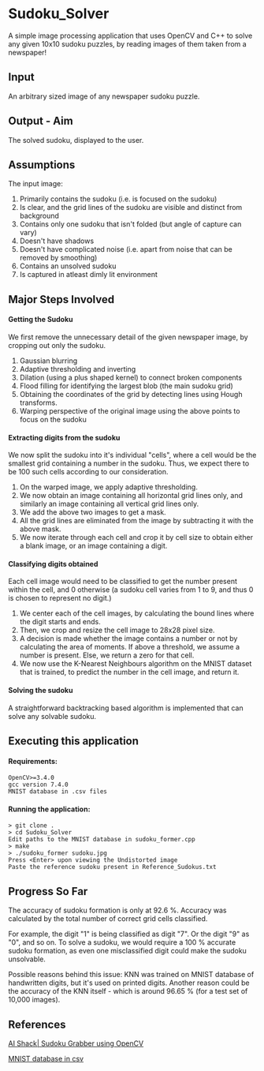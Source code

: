 

# Sudoku_Solver
A simple image processing application that uses OpenCV and C++ to solve any given 10x10 sudoku puzzles, by reading images of them taken from a newspaper!

## Input
An arbitrary sized image of any newspaper sudoku puzzle. 

## Output - Aim
The solved sudoku, displayed to the user. 

## Assumptions
The input image:
 1.  Primarily contains the sudoku (i.e. is focused on the sudoku)
 2.  Is clear, and the grid lines of the sudoku are visible and distinct from background
 3.  Contains only one sudoku that isn't folded (but angle of capture can vary)
 4.  Doesn't have shadows
 5.  Doesn't have complicated noise (i.e. apart from noise that can be removed by smoothing)
 6.  Contains an unsolved sudoku
 7.  Is captured in atleast dimly lit environment

## Major Steps Involved

#### Getting the Sudoku
We first remove the unnecessary detail of the given newspaper image, by cropping out only the sudoku. 
 1.  Gaussian blurring
 2.  Adaptive thresholding and inverting
 3.  Dilation (using a plus shaped kernel) to connect broken components
 4.  Flood filling for identifying the largest blob (the main sudoku grid)
 5.  Obtaining the coordinates of the grid by detecting lines using Hough transforms.
 6.  Warping perspective of the original image using the above points to focus on the sudoku

#### Extracting digits from the sudoku
We now split the sudoku into it's individual "cells", where a cell would be the smallest grid containing a number in the sudoku. Thus, we expect there to be 100 such cells according to our consideration. 

 1. On the warped image, we apply adaptive thresholding.
 2. We now obtain an image containing all horizontal grid lines only, and similarly an image containing all vertical grid lines only. 
 3. We add the above two images to get a mask. 
 4. All the grid lines are eliminated from the image by subtracting it with the above mask.
 5. We now iterate through each cell and crop it by cell size to obtain either a blank image, or an image containing a digit.

#### Classifying digits obtained
Each cell image would need to be classified to get the number present within the cell, and 0 otherwise (a sudoku cell varies from 1 to 9, and thus 0 is chosen to represent no digit.)

 1. We center each of the cell images, by calculating the bound lines where the digit starts and ends.
 2. Then, we crop and resize the cell image to 28x28 pixel size.
 3. A decision is made whether the image contains a number or not by calculating the area of moments. If above a threshold, we assume a number is present. Else, we return a zero for that cell. 
 4. We now use the K-Nearest Neighbours algorithm on the MNIST dataset that is trained, to predict the number in the cell image, and return it. 

#### Solving the sudoku
A straightforward backtracking based algorithm is implemented that can solve any solvable sudoku. 

## Executing this application
#### Requirements:

    OpenCV>=3.4.0
    gcc version 7.4.0
    MNIST database in .csv files
#### Running the application:

	> git clone .
    > cd Sudoku_Solver
    Edit paths to the MNIST database in sudoku_former.cpp
    > make
    > ./sudoku_former sudoku.jpg
    Press <Enter> upon viewing the Undistorted image
    Paste the reference sudoku present in Reference_Sudokus.txt

## Progress So Far
The accuracy of sudoku formation is only at 92.6 %.
Accuracy was calculated by the total number of correct grid cells classified.  

For example, the digit "1" is being classified as digit "7". Or the digit "9" as "0", and so on. 
To solve a sudoku, we would require a 100 % accurate sudoku formation, as even one misclassified digit could make the sudoku unsolvable. 

Possible reasons behind this issue: KNN was trained on MNIST database of handwritten digits, but it's used on printed digits.
Another reason could be the accuracy of the KNN itself - which is around 96.65 % (for a test set of 10,000 images).

## References
[AI Shack| Sudoku Grabber using OpenCV](https://aishack.in/tutorials/sudoku-grabber-opencv-plot/) 

[MNIST database in csv](https://pjreddie.com/projects/mnist-in-csv/)
